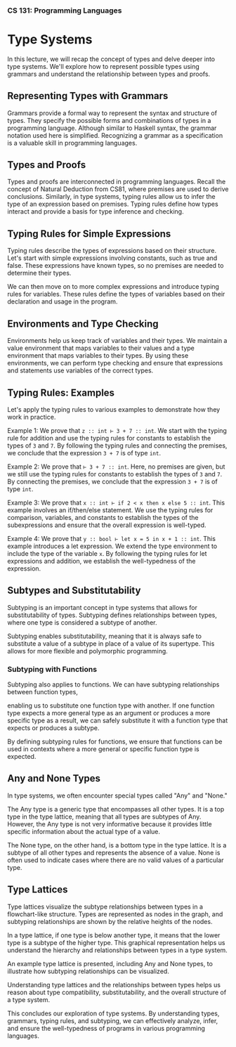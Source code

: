 ### CS 131: Programming Languages

# Type Systems

In this lecture, we will recap the concept of types and delve deeper into type systems. We'll explore how to represent possible types using grammars and understand the relationship between types and proofs.

## Representing Types with Grammars

Grammars provide a formal way to represent the syntax and structure of types. They specify the possible forms and combinations of types in a programming language. Although similar to Haskell syntax, the grammar notation used here is simplified. Recognizing a grammar as a specification is a valuable skill in programming languages.

## Types and Proofs

Types and proofs are interconnected in programming languages. Recall the concept of Natural Deduction from CS81, where premises are used to derive conclusions. Similarly, in type systems, typing rules allow us to infer the type of an expression based on premises. Typing rules define how types interact and provide a basis for type inference and checking.

## Typing Rules for Simple Expressions

Typing rules describe the types of expressions based on their structure. Let's start with simple expressions involving constants, such as true and false. These expressions have known types, so no premises are needed to determine their types.

We can then move on to more complex expressions and introduce typing rules for variables. These rules define the types of variables based on their declaration and usage in the program.

## Environments and Type Checking

Environments help us keep track of variables and their types. We maintain a value environment that maps variables to their values and a type environment that maps variables to their types. By using these environments, we can perform type checking and ensure that expressions and statements use variables of the correct types.

## Typing Rules: Examples

Let's apply the typing rules to various examples to demonstrate how they work in practice.

Example 1: We prove that `z :: int ⊢ 3 + 7 :: int`. We start with the typing rule for addition and use the typing rules for constants to establish the types of `3` and `7`. By following the typing rules and connecting the premises, we conclude that the expression `3 + 7` is of type `int`.

Example 2: We prove that `⊢ 3 + 7 :: int`. Here, no premises are given, but we still use the typing rules for constants to establish the types of `3` and `7`. By connecting the premises, we conclude that the expression `3 + 7` is of type `int`.

Example 3: We prove that `x :: int ⊢ if 2 < x then x else 5 :: int`. This example involves an if/then/else statement. We use the typing rules for comparison, variables, and constants to establish the types of the subexpressions and ensure that the overall expression is well-typed.

Example 4: We prove that `y :: bool ⊢ let x = 5 in x + 1 :: int`. This example introduces a let expression. We extend the type environment to include the type of the variable `x`. By following the typing rules for let expressions and addition, we establish the well-typedness of the expression.

## Subtypes and Substitutability

Subtyping is an important concept in type systems that allows for substitutability of types. Subtyping defines relationships between types, where one type is considered a subtype of another.

Subtyping enables substitutability, meaning that it is always safe to substitute a value of a subtype in place of a value of its supertype. This allows for more flexible and polymorphic programming.

### Subtyping with Functions

Subtyping also applies to functions. We can have subtyping relationships between function types,

 enabling us to substitute one function type with another. If one function type expects a more general type as an argument or produces a more specific type as a result, we can safely substitute it with a function type that expects or produces a subtype.

By defining subtyping rules for functions, we ensure that functions can be used in contexts where a more general or specific function type is expected.

## Any and None Types

In type systems, we often encounter special types called "Any" and "None."

The Any type is a generic type that encompasses all other types. It is a top type in the type lattice, meaning that all types are subtypes of Any. However, the Any type is not very informative because it provides little specific information about the actual type of a value.

The None type, on the other hand, is a bottom type in the type lattice. It is a subtype of all other types and represents the absence of a value. None is often used to indicate cases where there are no valid values of a particular type.

## Type Lattices

Type lattices visualize the subtype relationships between types in a flowchart-like structure. Types are represented as nodes in the graph, and subtyping relationships are shown by the relative heights of the nodes.

In a type lattice, if one type is below another type, it means that the lower type is a subtype of the higher type. This graphical representation helps us understand the hierarchy and relationships between types in a type system.

An example type lattice is presented, including Any and None types, to illustrate how subtyping relationships can be visualized.

Understanding type lattices and the relationships between types helps us reason about type compatibility, substitutability, and the overall structure of a type system.

This concludes our exploration of type systems. By understanding types, grammars, typing rules, and subtyping, we can effectively analyze, infer, and ensure the well-typedness of programs in various programming languages.